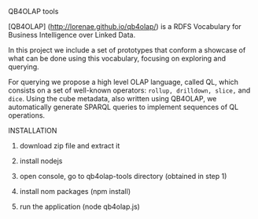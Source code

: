 QB4OLAP tools

[QB4OLAP] (http://lorenae.github.io/qb4olap/) is a RDFS Vocabulary for Business Intelligence over Linked Data.

In this project we include a set of prototypes that conform a showcase of what can be done using this vocabulary, focusing on exploring and querying.

For querying we propose a high level OLAP language, called QL, which consists on a set of well-known operators: `rollup, drilldown, slice,` and `dice`. Using the cube metadata, also written using QB4OLAP, we automatically generate SPARQL queries to implement sequences of QL operations.


INSTALLATION

1) download zip file and extract it

2) install nodejs

3) open console, go to qb4olap-tools directory (obtained in step 1)

4) install nom packages  (npm install)

5) run the application  (node qb4olap.js)
